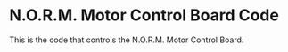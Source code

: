 # N.O.R.M. Motor Control Board Code

<!-- Harry Boyd - 06/01/2025 - github.com/hboyd255 -->

This is the code that controls the N.O.R.M. Motor Control Board.
